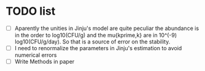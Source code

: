 # TODO list

 - [ ] Aparently the unities in Jinju's model are quite peculiar the abundance is in the order to log10(CFU/g) and the mu{kprime,k} are in 10^(-9) log10(CFU/g/day). So that is a source of error on the stability.
 - [ ] I need to renormalize the parameters in Jinju's estimation to avoid numerical errors
 - [ ] Write Methods in paper
